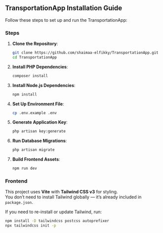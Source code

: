 ## TransportationApp Installation Guide

Follow these steps to set up and run the TransportationApp:

### Steps

1. **Clone the Repository**:
   ```bash
   git clone https://github.com/shaimaa-elfikky/TransportationApp.git
   cd TransportationApp
   ```

2. **Install PHP Dependencies**:
   ```bash
   composer install
   ```

3. **Install Node.js Dependencies**:
   ```bash
   npm install
   ```
4. **Set Up Environment File**:
   ```bash
   cp .env.example .env
   ```
5. **Generate Application Key**:
   ```bash
   php artisan key:generate
   ```
6. **Run Database Migrations**:
   ```bash
   php artisan migrate
   ```
7. **Build Frontend Assets**:
   ```bash
   npm run dev
   ```
###  Frontend
   This project uses **Vite** with **Tailwind CSS v3** for styling.  
   You don’t need to install Tailwind globally — it’s already included in `package.json`.  

   If you need to re-install or update Tailwind, run:
   ```bash
   npm install -D tailwindcss postcss autoprefixer
   npx tailwindcss init -p
   ```




